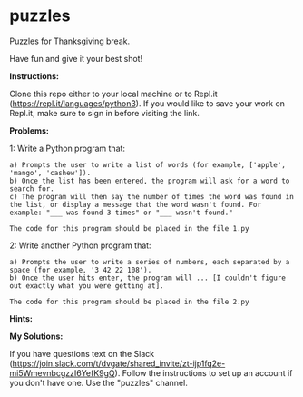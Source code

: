 # puzzles
Puzzles for Thanksgiving break.

Have fun and give it your best shot!

**Instructions:**

Clone this repo either to your local machine or to Repl.it (https://repl.it/languages/python3). If you would like to save your work on Repl.it, make sure to sign in before visiting the link.

**Problems:**

1: Write a Python program that:

    a) Prompts the user to write a list of words (for example, ['apple', 'mango', 'cashew']). 
    b) Once the list has been entered, the program will ask for a word to search for.
    c) The program will then say the number of times the word was found in the list, or display a message that the word wasn't found. For example: "___ was found 3 times" or "___ wasn't found."

    The code for this program should be placed in the file 1.py

2:  Write another Python program that:

    a) Prompts the user to write a series of numbers, each separated by a space (for example, '3 42 22 108').
    b) Once the user hits enter, the program will ... [I couldn't figure out exactly what you were getting at].
    
    The code for this program should be placed in the file 2.py


**Hints:**



**My Solutions:**

If you have questions text on the Slack (https://join.slack.com/t/dvgate/shared_invite/zt-ijp1fq2e-mi5WmevnbcgzzI6YefK9gQ). Follow the instructions to set up an account if you don't have one. Use the "puzzles" channel.
